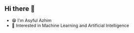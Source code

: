 ## Hi there 👋
- 😁 I'm Asyful Azhim
- 👾 Interested in Machine Learning and Artificial Intelligence


<!--
**Asyfulazhim/Asyfulazhim** is a ✨ _special_ ✨ repository because its `README.md` (this file) appears on your GitHub profile.

Here are some ideas to get you started:

- 🔭 I’m currently completing Machine Learning Proffesional Certificate
- 🌱 I’m currently learning Pyhon Machine LEarning and Data Science
